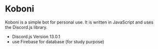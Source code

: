 # Koboni
Koboni is a simple bot for personal use. It is written in JavaScript and uses the Discord.js library.
- Discord.js Version 13.0.1
- use Firebase for database (for study purpose)